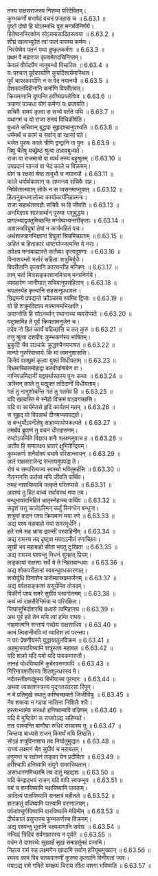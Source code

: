 

  
तस्य राक्षसराजस्य निशम्य परिदेवितम्।  
कुम्भकर्णो बभाषेदं वचनं प्रजहास च ॥ 6.63.1 ॥   
दृष्टो दोषो हि योऽस्माभिः पुरा मन्त्रविनिर्णये।  
हितेष्वनभिरक्तेन सोऽयमासादितस्त्वया ॥ 6.63.2 ॥   
शीघ्रं खल्वभ्युपेतं त्वां फलं पापस्य कर्मणः।  
निरयेष्वेव पतनं यथा दुष्कृतकर्मणः ॥ 6.63.3 ॥   
प्रथमं वै महाराज कृत्यमेतदचिन्तितम्।  
केवलं वीर्यदर्पेण नानुबन्धो विचारितः ॥ 6.63.4 ॥   
यः पश्चात् पूर्वकार्याणि कुर्यादैश्वर्यमास्थितः।  
पूर्वं चापरकार्याणि न स वेद नयानयौ ॥ 6.63.5 ॥   
देशकालविहीनानि कर्माणि विपरीतवत्।  
क्रियमाणानि दुष्यन्ति हवींष्यप्रयतेष्विव ॥ 6.63.6 ॥   
त्रयाणां पञ्चधा योगं कर्मणां यः प्रपश्यति।  
सचिवैः समयं कृत्वा स सभ्ये वर्तते पथि ॥ 6.63.7 ॥   
यथागमं च यो राजा समयं विचिकीर्षति।  
बुध्यते सचिवान् बुद्ध्या सुहृदश्चानुपश्यति ॥ 6.63.8 ॥   
धर्ममर्थं च कामं च सर्वान् वा रक्षसां पते।  
भजेत पुरुषः काले त्रीणि द्वन्द्वानि वा पुनः ॥ 6.63.9 ॥   
त्रिषु चैतेषु यच्छ्रेष्ठं श्रुत्वा तन्नावबुध्यते।  
राजा वा राजमात्रो वा व्यर्थं तस्य बहुश्रुतम् ॥ 6.63.10 ॥   
उपप्रदानं सान्त्वं वा भेदं काले च विक्रमम्।  
योगं च रक्षसां श्रेष्ठ तावुभौ च नयानयौ ॥ 6.63.11 ॥   
काले धर्मार्थकामान् यः सम्मन्त्र्य सचिवैः सह।  
निषेवेतात्मवान् लोके न स व्यसनमाप्नुयात् ॥ 6.63.12 ॥   
हितानुबन्धमालोच्य कार्याकार्यमिहात्मनः।  
राजा सहार्थतत्त्वज्ञैः सचिवैः स हि जीवति ॥ 6.63.13 ॥   
अनभिज्ञाय शास्त्रार्थान् पुरुषाः पशुबुद्धयः।  
प्रागल्भ्याद्वक्तुमिच्छन्ति मन्त्रेष्वभ्यन्तरीकृताः ॥ 6.63.14 ॥   
अशास्त्रविदुषां तेषां न कार्यमहितं वचः।  
अर्थशास्त्रानभिज्ञानां विपुलां श्रियमिच्छताम् ॥ 6.63.15 ॥   
अहितं च हिताकारं धार्ष्ट्याज्जल्पन्ति ये नराः।  
अवेक्ष्य मन्त्रबाह्यास्ते कर्तव्याः कृत्यदूषणाः ॥ 6.63.16 ॥   
विनाशयन्तो भर्तारं सहिताः शत्रुभिर्बुधैः।  
विपरीतानि कृत्यानि कारयन्तीह मन्त्रिणः ॥ 6.63.17 ॥   
तान् भर्ता मित्रसङ्काशानमित्रान् मन्त्रनिर्णये।  
व्यवहारेण जानीयात् सचिवानुपसंहितान् ॥ 6.63.18 ॥   
चपलस्येह कृत्यानि सहसानुप्रधावतः।  
छिद्रमन्ये प्रपद्यन्ते क्रौञ्चस्य स्वमिव द्विजाः ॥ 6.63.19 ॥   
यो हि शत्रुमविज्ञाय नात्मानमभिरक्षति।  
अवाप्नोति हि सोऽनर्थान् स्थानाच्च व्यवरोप्यते ॥ 6.63.20 ॥   
यदुक्तमिह ते पूर्वं क्रियतामनुजेन च।  
तदेव नो हितं कार्यं यदिच्छसि च तत् कुरु ॥ 6.63.21 ॥   
तत्तु श्रुत्वा दशग्रीवः कुम्भकर्णस्य भाषितम्।  
भ्रुकुटिं चैव सञ्चक्रे क्रुद्धश्चैनमभाषत ॥ 6.63.22 ॥   
मान्यो गुरुरिवाचार्यः किं मां त्वमनुशाससि।  
किमेवं वाक्छ्रमं कृत्वा युक्तं विधीयताम् ॥ 6.63.23 ॥   
विभ्रमाच्चित्तमोहाद्वा बलवीर्याश्रयेण वा।  
नाभिपन्नमिदानीं यद्व्यर्थास्तस्य पुनः कथाः ॥ 6.63.24 ॥   
अस्मिन् काले तु यद्युक्तं तदिदानीं विधीयताम्।  
गतं तु नानुशोचन्ति गतं तु गतमेव हि ॥ 6.63.25 ॥   
यदि खल्वस्ति मे स्नेहो विक्रमं वाऽवगच्छसि।  
यदि वा कार्यमेतत्ते हृदि कार्यतमं मतम् ॥ 6.63.26 ॥   
स सुहृद् यो विपन्नार्थं दीनमभ्यवपद्यते।  
स बन्धुर्योऽपनीतेषु साहाय्यायोपकल्पते ॥ 6.63.27 ॥   
तमथैवं ब्रुवाणं तु वचनं धीरदारुणम्।  
रुष्टोऽयमिति विज्ञाय शनैः श्लक्ष्णमुवाच ह ॥ 6.63.28 ॥   
अतीव हि समालक्ष्य भ्रातरं क्षुभितेन्द्रियम्।  
कुम्भकर्णः शनैर्वाक्यं बभाषे परिसान्त्वयन् ॥ 6.63.29 ॥   
अलं राक्षसराजेन्द्र सन्तापमुपपद्य ते।  
रोषं च सम्परित्यज्य स्वस्थो भवितुमर्हसि ॥ 6.63.30 ॥   
नैतन्मनसि कर्तव्यं मयि जीवति पार्थिव।  
तमहं नाशयिष्यामि यत्कृते परितप्यसे ॥ 6.63.31 ॥   
अवश्यं तु हितं वाच्यं सर्वावस्थं मया तव।  
बन्धुभावादभिहितं भ्रातृस्नेहाच्च पार्थिव ॥ 6.63.32 ॥   
सदृशं यत्तु कालेऽस्मिन् कर्तुं स्निग्धेन बन्धुना।  
शत्रूणां कदनं पश्य क्रियमाणं मया रणे ॥ 6.63.33 ॥   
अद्य पश्य महाबाहो मया समरमूर्धनि।  
हते रामे सह भ्रात्रा द्रवन्तीं परवाहिनीम् ॥ 6.63.34 ॥   
अद्य रामस्य तद् दृष्ट्वा मयाऽऽनीतं रणाच्छिरः।  
सुखी भव महाबाहो सीता भवतु दुःखिता ॥ 6.63.35 ॥   
अद्य रामस्य पश्यन्तु निधनं सुमहत् प्रियम्।  
लङ्कायां राक्षसाः सर्वे ये ते निहतबान्धवाः ॥ 6.63.36 ॥   
अद्य शोकपरीतानां स्वबन्धुवधकारणात्।  
शत्रोर्युधि विनाशेन करोम्यास्रप्रमार्जनम् ॥ 6.63.37 ॥   
अद्य पर्वतसङ्काशं ससूर्यमिव तोयदम्।  
विकीर्णं पश्य समरे सुग्रीवं प्लवगोत्तमम् ॥ 6.63.38 ॥   
कथं त्वं राक्षसैरेभिर्मया च परिरक्षितः।  
जिघांसुभिर्दाशरथिं वध्यसे त्वमिहानघ ॥ 6.63.39 ॥   
अथ पूर्वं हते तेन मयि त्वां हन्ति राघवः।  
नाहमात्मनि सन्तापं गच्छेयं राक्षसाधिप ॥ 6.63.40 ॥   
कामं त्विदानीमपि मां व्यादिश त्वं परन्तप।  
न परः प्रेषणीयस्ते युद्धायातुलविक्रम ॥ 6.63.41 ॥   
अहमुत्सादयिष्यामि शत्रूंस्तव महाबल ॥ 6.63.42 ॥   
यदि शक्रो यदि यमो यदि पावकमारुतौ।  
तानहं योधयिष्यामि कुबेरवरुणावपि ॥ 6.63.43 ॥   
गिरिमात्रशरीरस्य शितशूलधरस्य मे।  
नर्दतस्तीक्ष्णदंष्ट्रस्य बिभीयाच्च पुरन्दरः ॥ 6.63.44 ॥   
अथवा त्यक्तशस्त्रस्य मृद्नतस्तरसा रिपून्।  
न मे प्रतिमुखे स्थातुं कश्चिच्छक्तो जिजीविषुः ॥ 6.63.45 ॥   
नैव शक्त्या न गदया नासिना निशितैः शरैः।  
हस्ताभ्यामेव संरब्धो हनिष्याम्यपि वज्रिणम् ॥ 6.63.46 ॥   
यदि मे मुष्टिवेगं स राघवोऽद्य सहिष्यते।  
ततः पास्यन्ति बाणौघा रुधिरं राघवस्य तु ॥ 6.63.47 ॥   
चिन्तया बाध्यसे राजन् किमर्थं मयि तिष्ठति।  
सोऽहं शत्रुविनाशाय तव निर्यातुमुद्यतः ॥ 6.63.48 ॥   
राघवं लक्ष्मणं चैव सुग्रीवं च महाबलम्।  
हनुमन्तं च रक्षोघ्नं लङ्का येन प्रदीपिता ॥ 6.63.49 ॥   
हरींश्चापि हनिष्यामि संयुगे समवस्थितान्।  
असाधारणमिच्छामि तव दातुं महद्यशः ॥ 6.63.50 ॥   
यदि चेन्द्राद्भयं राजन् यदि वापि स्वयम्भुवः ॥ 6.63.51 ॥   
यमं च शमयिष्यामि भक्षयिष्यामि पावकम्।  
आदित्यं पातयिष्यामि सनक्षत्रं महीतले ॥ 6.63.52 ॥   
शतक्रतुं वधिष्यामि पास्यामि वरुणालयम्।  
पर्वतांश्चूर्णयिष्यामि दारयिष्यामि मेदिनीम् ॥ 6.63.53 ॥   
दीर्घकालं प्रसुप्तस्य कुम्भकर्णस्य विक्रमम्।  
अद्य पश्यन्तु भूतानि भक्ष्यमाणानि सर्वशः ॥ 6.63.54 ॥   
नन्विदं त्रिदिवं सर्वमाहारस्य न पूर्यते ॥ 6.63.55 ॥   
वधेन ते दाशरथेः सुखार्हं सुखं समाहर्तुमहं व्रजामि।  
निहत्य रामं सह लक्ष्मणेन खादामि सर्वान् हरियूथमुख्यान् ॥ 6.63.56 ॥   
रमस्व कामं पिब चाग्र्यवारुणीं कुरुष्व कृत्यानि विनीयतां ज्वरः।  
मयाऽद्य रामे गमिते यमक्षयं चिराय सीता वशगा भविष्यति ॥ 6.63.57 ॥   
